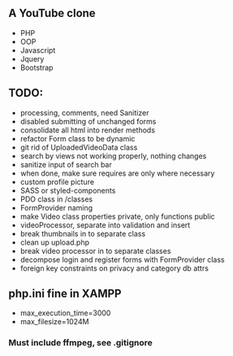 ## A YouTube clone

- PHP
- OOP
- Javascript
- Jquery
- Bootstrap

## TODO:

- processing, comments, need Sanitizer
- disabled submitting of unchanged forms
- consolidate all html into render methods
- refactor Form class to be dynamic
- git rid of UploadedVideoData class
- search by views not working properly, nothing changes
- sanitize input of search bar
- when done, make sure requires are only where necessary
- custom profile picture
- SASS or styled-components
- PDO class in /classes
- FormProvider naming
- make Video class properties private, only functions public
- videoProcessor, separate into validation and insert
- break thumbnails in to separate class
- clean up upload.php
- break video processor in to separate classes
- decompose login and register forms with FormProvider class
- foreign key constraints on privacy and category db attrs

## php.ini fine in XAMPP

- max_execution_time=3000
- max_filesize=1024M

### Must include ffmpeg, see .gitignore
